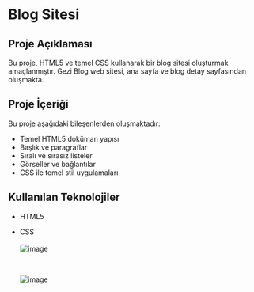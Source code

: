 # Blog Sitesi
## Proje Açıklaması
 Bu proje, HTML5 ve temel CSS kullanarak bir blog sitesi oluşturmak amaçlanmıştır. Gezi Blog web sitesi, ana sayfa ve blog detay sayfasından oluşmakta.
## Proje İçeriği 
Bu proje aşağıdaki bileşenlerden oluşmaktadır: 
- Temel HTML5 doküman yapısı
- Başlık ve paragraflar
- Sıralı ve sırasız listeler
- Görseller ve bağlantılar
- CSS ile temel stil uygulamaları 
## Kullanılan Teknolojiler
- HTML5
- CSS
   <br>
  <br>
  ![image](https://github.com/user-attachments/assets/20219ae5-fd77-45a9-8d7d-f03eececb7e3)

  <br/> 
  
  ![image](https://github.com/user-attachments/assets/36d45c0a-a22b-4ba2-9c4f-99329529c17e)

